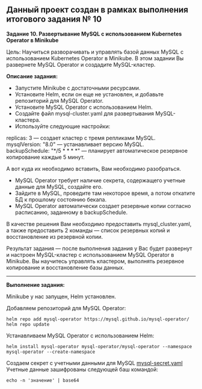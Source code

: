 **Данный проект создан в рамках выполнения итогового задания № 10**
---

**Задание 10. Развертывание MySQL с использованием Kubernetes Operator в Minikube** <br>

Цель: Научиться разворачивать и управлять базой данных MySQL с использованием Kubernetes Operator в Minikube. В этом задании Вы развернете MySQL Operator и создадите MySQL-кластер.

**Описание задания:** <br>
* Запустите Minikube с достаточными ресурсами.
* Установите Helm, если он еще не установлен, и добавьте репозиторий для MySQL Operator.
* Установите MySQL Operator с использованием Helm.
* Создайте файл mysql-cluster.yaml для развертывания MySQL-кластера.
* Используйте следующие настройки: <br>

replicas: 3 — создает кластер с тремя репликами MySQL. <br>
mysqlVersion: "8.0" — устанавливает версию MySQL. <br>
backupSchedule: "*/5 * * * *" — планирует автоматическое резервное копирование каждые 5 минут. <br>

А вот куда их необходимо вставить, Вам необходимо разобраться.

* MySQL Operator требует наличие секрета, содержащего учетные данные для MySQL, создайте его.
* Зайдите в MySQL, проведите там некоторое время, а потом откатите БД к прошлому состоянию бекапа.
* MySQL Operator автоматически создает резервные копии согласно расписанию, заданному в backupSchedule.

В качестве решения Вам необходимо предоставить mysql_cluster.yaml, а также предоставить 2 команды — список резервных копий и восстановление из резервной копии. <br>

Результат задания — после выполнения задания у Вас будет развернут и настроен MySQL-кластер с использованием MySQL Operator в Minikube. Вы научитесь управлять кластером, выполнять резервное копирование и восстановление базы данных.

---

**Выполнение задания:** <br>

Minikube у нас запущен, Helm установлен.

Добавляем репозиторий для MySQL Operator:
```
helm repo add mysql-operator https://mysql.github.io/mysql-operator/
helm repo update
```
Устанавливаем MySQL Operator с использованием Helm:
```
helm install mysql-operator mysql-operator/mysql-operator --namespace mysql-operator --create-namespace
```



Создаем секрет с учетными данными для MySQL [mysql-secret.yaml](https://github.com/Mahach22/final_attestation/blob/main/10/mysql-secret.yaml)
Учетные данные зашифрованы следующей баш командой:
```
echo -n 'значение' | base64
```



